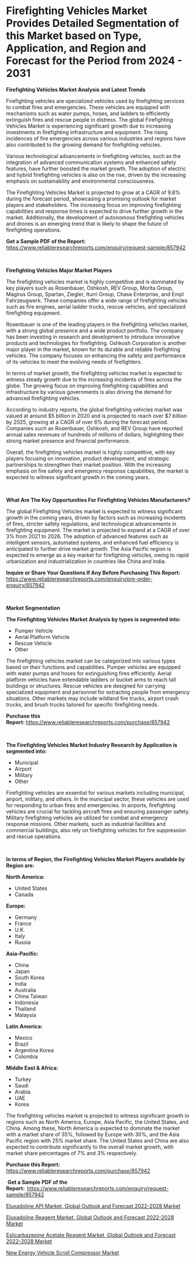 <p><h1>Firefighting Vehicles Market Provides Detailed Segmentation of this Market based on Type, Application, and Region and Forecast for the Period from 2024 - 2031</h1></p><p><strong>Firefighting Vehicles Market Analysis and Latest Trends</strong></p>
<p><p>Firefighting vehicles are specialized vehicles used by firefighting services to combat fires and emergencies. These vehicles are equipped with mechanisms such as water pumps, hoses, and ladders to efficiently extinguish fires and rescue people in distress. The global Firefighting Vehicles Market is experiencing significant growth due to increasing investments in firefighting infrastructure and equipment. The rising incidences of fire emergencies across various industries and regions have also contributed to the growing demand for firefighting vehicles.</p><p>Various technological advancements in firefighting vehicles, such as the integration of advanced communication systems and enhanced safety features, have further boosted the market growth. The adoption of electric and hybrid firefighting vehicles is also on the rise, driven by the increasing emphasis on sustainability and environmental consciousness.</p><p>The Firefighting Vehicles Market is projected to grow at a CAGR of 9.8% during the forecast period, showcasing a promising outlook for market players and stakeholders. The increasing focus on improving firefighting capabilities and response times is expected to drive further growth in the market. Additionally, the development of autonomous firefighting vehicles and drones is an emerging trend that is likely to shape the future of firefighting operations.</p></p>
<p><strong>Get a Sample PDF of the Report:&nbsp;</strong> <a href="https://www.reliableresearchreports.com/enquiry/request-sample/857942">https://www.reliableresearchreports.com/enquiry/request-sample/857942</a></p>
<p>&nbsp;</p>
<p><strong>Firefighting Vehicles Major Market Players</strong></p>
<p><p>The firefighting vehicles market is highly competitive and is dominated by key players such as Rosenbauer, Oshkosh, REV Group, Morita Group, Magirus Group, Spartan, Ziegler, Iturri Group, Chase Enterprise, and Empl Fahrzeugwerk. These companies offer a wide range of firefighting vehicles such as fire engines, aerial ladder trucks, rescue vehicles, and specialized firefighting equipment.</p><p>Rosenbauer is one of the leading players in the firefighting vehicles market, with a strong global presence and a wide product portfolio. The company has been investing in research and development to introduce innovative products and technologies for firefighting. Oshkosh Corporation is another major player in the market, known for its durable and reliable firefighting vehicles. The company focuses on enhancing the safety and performance of its vehicles to meet the evolving needs of firefighters.</p><p>In terms of market growth, the firefighting vehicles market is expected to witness steady growth due to the increasing incidents of fires across the globe. The growing focus on improving firefighting capabilities and infrastructure by various governments is also driving the demand for advanced firefighting vehicles.</p><p>According to industry reports, the global firefighting vehicles market was valued at around $5 billion in 2020 and is projected to reach over $7 billion by 2025, growing at a CAGR of over 6% during the forecast period. Companies such as Rosenbauer, Oshkosh, and REV Group have reported annual sales revenues of hundreds of millions of dollars, highlighting their strong market presence and financial performance.</p><p>Overall, the firefighting vehicles market is highly competitive, with key players focusing on innovation, product development, and strategic partnerships to strengthen their market position. With the increasing emphasis on fire safety and emergency response capabilities, the market is expected to witness significant growth in the coming years.</p></p>
<p>&nbsp;</p>
<p><strong>What Are The Key Opportunities For Firefighting Vehicles Manufacturers?</strong></p>
<p><p>The global Firefighting Vehicles market is expected to witness significant growth in the coming years, driven by factors such as increasing incidents of fires, stricter safety regulations, and technological advancements in firefighting equipment. The market is projected to expand at a CAGR of over 3% from 2021 to 2026. The adoption of advanced features such as intelligent sensors, automated systems, and enhanced fuel efficiency is anticipated to further drive market growth. The Asia Pacific region is expected to emerge as a key market for firefighting vehicles, owing to rapid urbanization and industrialization in countries like China and India.</p></p>
<p><strong>Inquire or Share Your Questions If Any Before Purchasing This Report:</strong> <a href="https://www.reliableresearchreports.com/enquiry/pre-order-enquiry/857942">https://www.reliableresearchreports.com/enquiry/pre-order-enquiry/857942</a></p>
<p>&nbsp;</p>
<p><strong>Market Segmentation</strong></p>
<p><strong>The Firefighting Vehicles Market Analysis by types is segmented into:</strong></p>
<p><ul><li>Pumper Vehicle</li><li>Aerial Platform Vehicle</li><li>Rescue Vehicle</li><li>Other</li></ul></p>
<p><p>The firefighting vehicles market can be categorized into various types based on their functions and capabilities. Pumper vehicles are equipped with water pumps and hoses for extinguishing fires efficiently. Aerial platform vehicles have extendable ladders or bucket arms to reach tall buildings or structures. Rescue vehicles are designed for carrying specialized equipment and personnel for extracting people from emergency situations. Other markets may include wildland fire trucks, airport crash trucks, and brush trucks tailored for specific firefighting needs.</p></p>
<p><strong>Purchase this Report:&nbsp;</strong><a href="https://www.reliableresearchreports.com/purchase/857942">https://www.reliableresearchreports.com/purchase/857942</a></p>
<p>&nbsp;</p>
<p><strong>The Firefighting Vehicles Market Industry Research by Application is segmented into:</strong></p>
<p><ul><li>Municipal</li><li>Airport</li><li>Military</li><li>Other</li></ul></p>
<p><p>Firefighting vehicles are essential for various markets including municipal, airport, military, and others. In the municipal sector, these vehicles are used for responding to urban fires and emergencies. In airports, firefighting vehicles are crucial for tackling aircraft fires and ensuring passenger safety. Military firefighting vehicles are utilized for combat and emergency response missions. Other markets, such as industrial facilities and commercial buildings, also rely on firefighting vehicles for fire suppression and rescue operations.</p></p>
<p>&nbsp;</p>
<p><strong>In terms of Region, the Firefighting Vehicles Market Players available by Region are:</strong></p>
<p>
    <p> <strong> North America: </strong>
        <ul>
            <li>United States</li>
            <li>Canada</li>
        </ul>
        </p> 
    <p> <strong> Europe: </strong>
        <ul>
            <li>Germany</li>
            <li>France</li>
            <li>U.K.</li>
            <li>Italy</li>
            <li>Russia</li>
        </ul>
        </p> 
    <p> <strong> Asia-Pacific: </strong>
        <ul>
            <li>China</li>
            <li>Japan</li>
            <li>South Korea</li>
            <li>India</li>
            <li>Australia</li>
            <li>China Taiwan</li>
            <li>Indonesia</li>
            <li>Thailand</li>
            <li>Malaysia</li>
        </ul>
        </p> 
    <p> <strong> Latin America: </strong>
        <ul>
            <li>Mexico</li>
            <li>Brazil</li>
            <li>Argentina Korea</li>
            <li>Colombia</li>
        </ul>
        </p> 
    <p> <strong> Middle East & Africa: </strong>
        <ul>
            <li>Turkey</li>
            <li>Saudi</li>
            <li>Arabia</li>
            <li>UAE</li>
            <li>Korea</li>
        </ul>
    </p>
    </p>
<p><p>The firefighting vehicles market is projected to witness significant growth in regions such as North America, Europe, Asia Pacific, the United States, and China. Among these, North America is expected to dominate the market with a market share of 35%, followed by Europe with 30%, and the Asia Pacific region with 25% market share. The United States and China are also expected to contribute significantly to the overall market growth, with market share percentages of 7% and 3% respectively.</p></p>
<p><strong>Purchase this Report: </strong><a href="https://www.reliableresearchreports.com/purchase/857942">https://www.reliableresearchreports.com/purchase/857942</a></p>
<p>&nbsp;<strong>Get a Sample PDF of the Report:&nbsp;&nbsp;</strong><a href="https://www.reliableresearchreports.com/enquiry/request-sample/857942">https://www.reliableresearchreports.com/enquiry/request-sample/857942</a></p>
<p><strong></strong></p>
<p><p><a href="https://view.publitas.com/reportprime-1/global-eluxadoline-api-market-global-outlook-and-forecast-2022-2028-market-by-types-applications-and-major-players-with-regional-growth-rate-analysis-and-development-situation-from-2023-to-2030/">Eluxadoline API Market, Global Outlook and Forecast 2022-2028 Market</a></p><p><a href="https://view.publitas.com/reportprime-1/eluxadoline-reagent-market-global-outlook-and-forecast-2022-2028-market-size-and-examines-its-market-scope-with-a-primary-focus-on-growth-opportunities-and-forecasted-trends-spanning-from-2023-to-2030/">Eluxadoline Reagent Market, Global Outlook and Forecast 2022-2028 Market</a></p><p><a href="https://view.publitas.com/reportprime-1/eslicarbazepine-acetate-reagent-market-global-outlook-and-forecast-2022-2028-market-size-2023-2030-global-industrial-analysis-key-geographical-regions-market-share-top-key-players-product-types-and-forecast-research-report/">Eslicarbazepine Acetate Reagent Market, Global Outlook and Forecast 2022-2028 Market</a></p><p><a href="https://five-trouble-98a.notion.site/New-Energy-Vehicle-Scroll-Compressor-Market-Size-Furnishes-Valuable-Information-Encompassing-Market--f7bfbb45e5954c349c14cb3933a89120">New Energy Vehicle Scroll Compressor Market</a></p></p>